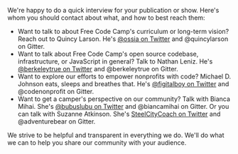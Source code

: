 We're happy to do a quick interview for your publication or show. Here's whom you should contact about what, and how to best reach them:

- Want to talk to about Free Code Camp's curriculum or long-term vision? Reach out to Quincy Larson. He's [@ossia on Twitter](https://twitter.com/ossia)</a> and @quincylarson on Gitter.
- Want to talk about Free Code Camp's open source codebase, infrastructure, or JavaScript in general? Talk to Nathan Leniz. He's [@berkeleytrue on Twitter](https://twitter.com/berkeleytrue) and @berkeleytrue on Gitter.
- Want to explore our efforts to empower nonprofits with code? Michael D. Johnson eats, sleeps and breathes that. He's [@figitalboy on Twitter](https://twitter.com/figitalboy) and @codenonprofit on Gitter.
- Want to get a camper's perspective on our community? Talk with Bianca Mihai. She's [@bubuslubu on Twitter](https://twitter.com/bubuslubu) and @biancamihai on Gitter. Or you can talk with Suzanne Atkinson. She's [SteelCityCoach on Twitter](https://twitter.com/SteelCityCoach) and @adventurebear on Gitter.

We strive to be helpful and transparent in everything we do. We'll do what we can to help you share our community with your audience.